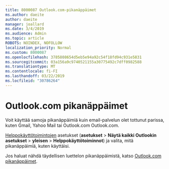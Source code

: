```yaml
---
title: 8000087 Outlook.com-pikanäppäimet
ms.author: daeite
author: daeite
manager: joallard
ms.date: 3/4/2019
ms.audience: Admin
ms.topic: article
ROBOTS: NOINDEX, NOFOLLOW
localization_priority: Normal
ms.custom: 8000087
ms.openlocfilehash: 3785808654d5eb5e94a92c54f18fd94c931e5831
ms.sourcegitcommit: 03a156a9c9740521155a30775492c7dff0982588
ms.translationtype: MT
ms.contentlocale: fi-FI
ms.lasthandoff: 03/22/2019
ms.locfileid: "30786264"
---
```

# <a name="keyboard-shortcuts-in-outlookcom"></a>Outlook.com pikanäppäimet

Voit käyttää samoja pikanäppäimiä kuin email-palvelun olet tottunut parissa, kuten Gmail, Yahoo Mail tai Outlook.com Outlook.com.

[Helppokäyttötoimintojen](https://go.microsoft.com/fwlink/?linkid=2080840) asetukset (**asetukset** > **Näytä kaikki Outlookin asetukset** > **yleisen** > **Helppokäyttötoiminnot**) ja valita, mitä pikanäppäimiä, kuten käyttäisi.

Jos haluat nähdä täydellisen luettelon pikanäppäimistä, katso [Outlook.com pikanäppäimet](https://support.office.com/article/708d907e-4398-4fc6-9a9a-4fc72bccec16).